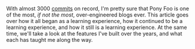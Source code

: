 With almost 3000 [commits][git] on record, I'm pretty sure that Pony Foo is one of the most, *if not the most*, over-engineered blogs ever. This article goes over how it all began as a learning experience, how it continued to be a learning experience, and how it still is a learning experience. At the same time, we'll take a look at the features I've built over the years, and what each has taught me along the way.

[git]: https://github.com/ponyfoo/ponyfoo "ponyfoo/ponyfoo on GitHub"
